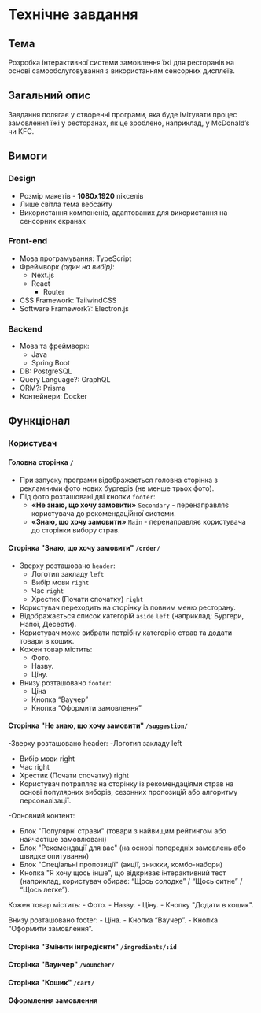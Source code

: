 # Технічне завдання

## Тема

Розробка інтерактивної системи замовлення їжі для ресторанів на основі самообслуговування з використанням сенсорних дисплеїв.

## Загальний опис

Завдання полягає у створенні програми, яка буде імітувати процес замовлення їжі у ресторанах, як це зроблено, наприклад, у McDonald’s чи KFC.

## Вимоги

### Design

- Розмір макетів - **1080х1920** пікселів
- Лише світла тема вебсайту
- Використання компоненів, адаптованих для використання на сенсорних екранах

### Front-end

- Мова програмування: TypeScript
- Фреймворк _(один на вибір)_:
  - Next.js
  - React
    - Router
- CSS Framework: TailwindCSS
- Software Framework?: Electron.js

### Backend

- Мова та фреймворк:
  - Java
  - Spring Boot
- DB: PostgreSQL
- Query Language?: GraphQL
- ORM?: Prisma
- Контейнери: Docker

## Функціонал

### Користувач

#### Головна сторінка `/`

- При запуску програми відображається головна сторінка з рекламними фото нових бургерів (не менше трьох фото).
- Під фото розташовані дві кнопки `footer`:
  - **«Не знаю, що хочу замовити»** `Secondary` - перенаправляє користувача до рекомендаційної системи.
  - **«Знаю, що хочу замовити»** `Main` - перенаправляє користувача до сторінки вибору страв.

#### Сторінка "Знаю, що хочу замовити" `/order/`

- Зверху розташовано `header`:
  - Логотип закладу `left`
  - Вибір мови `right`
  - Час `right`
  - Хрестик (Почати спочатку) `right`
- Користувач переходить на сторінку із повним меню ресторану.
- Відображається список категорій `aside` `left` (наприклад: Бургери, Напої, Десерти).
- Користувач може вибрати потрібну категорію страв та додати товари в кошик.
- Кожен товар містить:
  - Фото.
  - Назву.
  - Ціну.
- Внизу розташовано `footer`:
  - Ціна
  - Кнопка “Ваучер”
  - Кнопка “Оформити замовлення”

#### Сторінка "Не знаю, що хочу замовити" `/suggestion/`
-Зверху розташовано header:
    -Логотип закладу left
   - Вибір мови right
   - Час right
   - Хрестик (Почати спочатку) right
   - Користувач потрапляє на сторінку із рекомендаціями страв на основі популярних виборів, сезонних пропозицій або алгоритму персоналізації.

-Основний контент:
   - Блок "Популярні страви" (товари з найвищим рейтингом або найчастіше замовлювані)
   - Блок "Рекомендації для вас" (на основі попередніх замовлень або швидке опитування)
   - Блок "Спеціальні пропозиції" (акції, знижки, комбо-набори)
   - Кнопка "Я хочу щось інше", що відкриває інтерактивний тест (наприклад, користувач обирає: “Щось солодке” / “Щось ситне” / “Щось легке”).
     
Кожен товар містить:
    - Фото.
    - Назву.
    - Ціну.
    - Кнопку "Додати в кошик".
    
Внизу розташовано footer:
    - Ціна.
    - Кнопка “Ваучер”.
    - Кнопка “Оформити замовлення”.

#### Сторінка "Змінити інгредієнти" `/ingredients/:id`

#### Сторінка "Ваунчер" `/vouncher/`

#### Сторінка "Кошик" `/cart/`

<!-- - Відображення доданих позицій.
- Можливість змінювати кількість або видаляти товари.
- Підсумкова вартість замовлення.
- Кнопка "Сплатити". -->

#### Оформлення замовлення

<!-- - Користувач вибирає спосіб оплати (картою або готівкою).
- Підтвердження замовлення.
- Вивід унікального номера замовлення. -->
